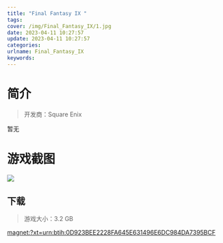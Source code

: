 ```yaml
---
title: "Final Fantasy IX "
tags: 
cover: /img/Final_Fantasy_IX/1.jpg
date: 2023-04-11 10:27:57
update: 2023-04-11 10:27:57
categories: 
urlname: Final_Fantasy_IX
keywords: 
---
```

# 简介

> 开发商：Square Enix

暂无

# 游戏截图

![](/img/Final_Fantasy_IX/2.jpg)


## 下载

> 游戏大小：3.2 GB

[magnet:?xt=urn:btih:0D923BEE2228FA645E631496E6DC984DA7395BCF](magnet:?xt=urn:btih:0D923BEE2228FA645E631496E6DC984DA7395BCF)